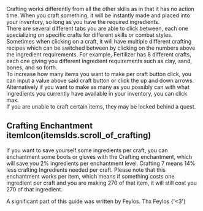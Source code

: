 Crafting works differently from all the other skills as in that it has no action time. When you craft
something, it will be instantly made and placed into your inventory, so long as you have the required
ingredients.
<br />
There are several different tabs you are able to click between, each one specializing on specific crafts for
different skills or combat styles. Sometimes when clicking on a craft, it will have multiple different
crafting recipes which can be switched between by clicking on the numbers above the ingredient requirements.
For example, Fertilizer has 8 different crafts, each one giving you different ingredient requirements such
as clay, sand, bones, and so forth.
<br />
To increase how many items you want to make per craft button click, you can input a value above said craft
button or click the up and down arrows. Alternatively if you want to make as many as you possibly can with
what ingredients you currently have available in your inventory, you can click max.
<br />
If you are unable to craft certain items, they may be locked behind a quest.

## Crafting Enchantment itemIcon(itemsIds.scroll_of_crafting)

If you want to save yourself some ingredients per craft, you can enchantment some boots or gloves with the
Crafting enchantment, which will save you 2% ingredients per enchantment level. Crafting 7 means 14% less
crafting Ingredients needed per craft. Please note that this enchantment works per item, which means if
something costs one ingredient per craft and you are making 270 of that item, it will still cost you 270 of
that ingredient.
<p color='gray' fontStyle='oblique'>
	A significant part of this guide was written by Feylos. Thx Feylos {'<3'}
</p>

